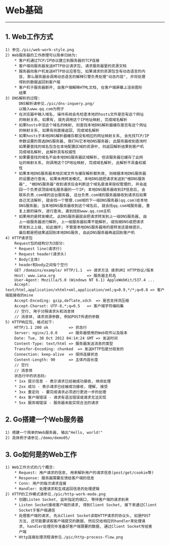 # **Web基础** #
***


## **1. Web工作方式** ##
    1) 参见./pic/web-work-style.png
    2) Web服务器的工作原理可以简单归纳为:
        * 客户机通过TCP/IP协议建立到服务器的TCP连接
        * 客户端向服务器发送HTTP协议请求包, 请求服务器里的资源文档
        * 服务器向客户机发送HTTP协议应答包, 如果请求的资源包含有动态语言的内
          容, 那么服务器会调用动态语言的解释引擎负责处理"动态内容", 并将处理
          得到的数据返回到客户端
        * 客户机于服务器断开, 由客户端解释HTML文档, 在客户端屏幕上渲染图形
          结果
    3) DNS解析的过程:
          DNS解析请参见./pic/dns-inquery.png/
          以输入www.qq.com为例子
        * 在浏览器中输入域名, 操作系统会先检查本地的hosts文件是否有这个网址
          的映射关系, 如果有, 就先调用这个IP地址映射, 完成域名解析
        * 如果hosts中没这个域名的映射, 则查找本地DNS解析器缓存是否有这个网址
          的映射关系, 如果有则直接返回, 完成域名解析
        * 如果hosts于本地DNS解析器缓存都没有相应的网址映射关系, 会先找TCP/IP
          参数设置的首选DNS服务器, 我们叫它本地DNS服务器; 此服务器收到查询时
          如果要查找的域名包含在本地配置区域的资源中, 则返回解析结果到客户机
          完成域名解析, 此解析具有权威性
        * 如果要查找的域名不由本地DNS服务器区域解析, 但该服务器已缓存了此网
          址的映射关系, 则调用这个IP地址映射, 完成域名解析, 此解析不具备权威
          性
        * 如果本地DNS服务器本地区域文件与缓存解析都失效, 则根据本地DNS服务器
          的设置进行查询, 如果未用转发模式, 本地DNS就把请求发送到"根DNS服务
          器", "根DNS服务器"收到请求后会判断这个域名是谁来授权管理的, 并会返
          回一个负责该顶级域名服务器的一个IP; 本地DNS服务器收到IP信息后, 会
          联系负责.com域的这台服务器, 这台负责.com域的服务器接收到请求后如果
          自己无法解析, 就会找一个管理.com域的下一级DNS服务器(qq.com)给本地
          DNS服务器; 当本地DNS服务器收到这个域名后, 就会找qq.com域服务器, 重
          复上面的操作, 进行查询, 直到找到www.qq.com主机
        * 如果用的是转发模式, 此DNS服务器就会把请求转发到上一级DNS服务器, 由
          上一级服务器进行解析, 上一级服务器如果不能解析, 或找根DNS或把请求
          转发到上上级, 如此循环; 不管是本地DNS服务器用的是转发还是根提示, 
          最后都是把结果返回到本地DNS服务, 由此DNS服务器再返回到客户机
    4) HTTP请求包
        Request包的结构分为3部分:
        * Request line(请求行)
        * Request header(请求头)
        * Body(主体)
        * header和body之间有个空行
        GET /domains/example/ HTTP/1.1  => 请求方法 请求URI HTTP协议/版本
        Host: www.iana.org              => 服务器主机名
        User-Agent: Mozilla/5.0 (Windows NT 6.1) AppleWebKit/537.4 ...
        Accept: text/html,application/xhtml+xml,application/xml;q=0.9,*/*;q=0.8 => 客户端能接收的mine
        Accept-Encoding: gzip,deflate,sdch  => 是否支持流压缩
        Accept-Charset: UTF-8,*;q=0.5   => 客户端字符编码集
        // 空行, 用于分隔请求头和消息体
        // 消息体, 请求资源参数, 例如POST传递的参数
    5) HTTP响应包, 格式如下:
        HTTP/1.1 200 ok         => 状态行
        Server: nginx/1.0.0     => 服务器使用的Web软件以及版本
        Date: Tue, 30 Oct 2012 04:14:24 GMT => 发送时间
        Content-Type: text/html => 服务器发送消息的类型
        Transfer-Encoding: chunked  => 发送HTTP包是分段发的
        Connection: keep-alive  => 保持连接状态
        Content-Length: 90      => 主体内容长度
        // 空行
        // 消息体
        状态行中的状态码:
        * 1xx 提示信息 - 表示请求已经被成功接收, 继续处理
        * 2xx 成功 - 表示请求已经被成功接收, 理解, 接受
        * 3xx 重定向 - 要完成请求必须进行更进一步的处理
        * 4xx 客户端错误 - 请求有语法错误或请求无法实现
        * 5xx 服务端错误 - 服务器未能实现合法的请求




## **2. Go搭建一个Web服务器** ##
    1) 搭建一个简单的Web服务器, 输出"Hello, world!"
    2) 具体例子请参见./demo/demo05/




## **3. Go如何是的Web工作** ##
    1) Web工作方式的几个概念:
        * Request: 用户请求的信息, 用来解析用户的请求信息(post/get/cookie等)
        * Response: 服务器需要反馈给客户端的信息
        * Conn: 用户的每次请求连接
        * Handler: 处理请求和生成返回信息的处理逻辑
    2) HTTP的工作模式请参见./pic/http-work-mode.png
        * 创建Listen Socket, 监听指定的端口, 等待客户端的请求到来
        * Listen Socket接收客户端的请求, 得到Client Socket, 接下来通过Client
          Socket于客户端通信
        * 处理客户端的请求, 先从Client Socket读取HTTP请求的协议头, 如是POST
          方法, 还可能要读取客户端提交的数据, 然后交给相应的handler来处理请
          求, handler处理完毕准备好客户端需要的数据, 通过Client Socket写给客
          户端
        * Http连接处理流程请参见./pic/http-process-flow.png
